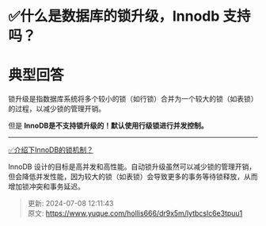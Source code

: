 # ✅什么是数据库的锁升级，Innodb 支持吗？

# 典型回答


锁升级是指数据库系统将多个较小的锁（如行锁）合并为一个较大的锁（如表锁）的过程，以减少锁的管理开销。



但是 **InnoDB是不支持锁升级的！默认使用行级锁进行并发控制。**

****

[✅介绍下InnoDB的锁机制？](https://www.yuque.com/hollis666/dr9x5m/rgdoek)



InnoDB 设计的目标是高并发和高性能。自动锁升级虽然可以减少锁的管理开销，但会降低并发性能，因为较大的锁（如表锁）会导致更多的事务等待锁释放，从而增加锁冲突和事务延迟。



> 更新: 2024-07-08 12:11:43  
> 原文: <https://www.yuque.com/hollis666/dr9x5m/lytbcslc6e3tpuu1>
